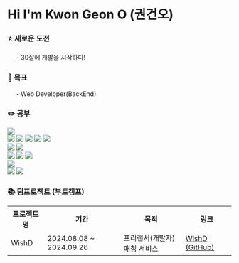 <h1 align="left">Hi I'm Kwon Geon O (권건오)</h1>
<h3>⭐️ 새로운 도전</h3>
<p>&nbsp;&nbsp;&nbsp;&nbsp; - 30살에 개발을 시작하다!</p>
<h3>🎯 목표</h3>
<p>&nbsp;&nbsp;&nbsp;&nbsp; - Web Developer(BackEnd)</p>

<h3>✏️ 공부</h3>
<p>
  <img src="https://img.shields.io/badge/java-007396?style=flat-square&logo=java&logoColor=white"/>                    <!-- 자바 -->
  <br>
  <img src="https://img.shields.io/badge/html5-E34F26?style=flat-square&logo=html5&logoColor=white"/>                  <!-- HTML -->
  <img src="https://img.shields.io/badge/css-1572B6?style=flat-square&logo=css3&logoColor=white"/>                     <!-- CSS -->
  <img src="https://img.shields.io/badge/Javascript-ffb13b?style=flat-square&logo=javascript&logoColor=white"/>        <!-- 자바스크립트 -->
  <img src="https://img.shields.io/badge/react-61DAFB?style=flat-square&logo=react&logoColor=black">                   <!-- 리엑트 -->
  <img src="https://img.shields.io/badge/jquery-0769AD?style=flat-square&logo=jquery&logoColor=white">                 <!-- 제이쿼리 -->
  <br>
  <img src="https://img.shields.io/badge/oracle-F80000?style=flat-square&logo=oracle&logoColor=white"/>                <!-- OracleDB -->
  <img src="https://img.shields.io/badge/mysql-4479A1?style=flat-square&logo=mysql&logoColor=white"/>                  <!-- MySQL -->
  <br>
  <img src="https://img.shields.io/badge/spring-6DB33F?style=flat-square&logo=spring&logoColor=white"/>                <!-- 스프링 -->
  <img src="https://img.shields.io/badge/SpringBoot-6DB33F?style=flat-square&logo=SpringBoot&logoColor=white"/>        <!-- 스프링부트 -->
  <img src="https://img.shields.io/badge/bootstrap-7952B3?style=flat-square&logo=bootstrap&logoColor=white">           <!-- 부트스트랩 -->
  
  <br>
  <img src="https://img.shields.io/badge/amazonaws-232F3E?style=flat-square&logo=amazonaws&logoColor=white"/>          <!-- AWS -->
  <br>
  <img src="https://img.shields.io/badge/github-181717?style=flat-square&logo=github&logoColor=white">                 <!-- 깃헙 -->
  <img src="https://img.shields.io/badge/git-F05032?style=flat-square&logo=git&logoColor=white">                       <!-- 깃 -->
</p>

<h3>📚 팀프로젝트 (부트캠프)</h3>
<table>
  <tr>
    <th>프로젝트 명</th>
    <th>기간</th>
    <th>목적</th>
    <th>링크</th>
  </tr>
  <tr>
    <td> WishD </td>
    <td> 2024.08.08 ~ 2024.09.26 </td>
    <td> 프리랜서(개발자) 매칭 서비스 </td>
    <td> <a href="https://github.com/geonokwon/Team3_WishD">WishD (GitHub) </a> </td>
  </tr>
</table>
